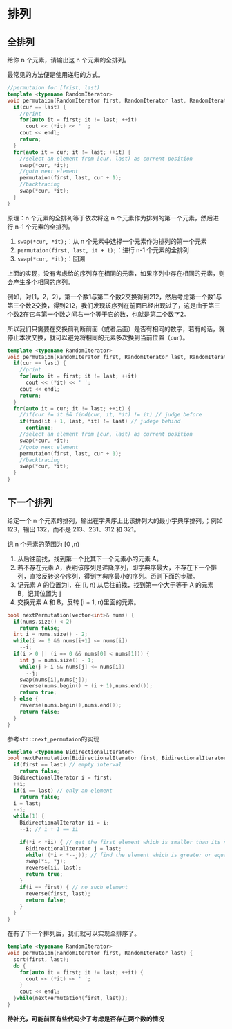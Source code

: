 # 排列

## 全排列

给你 n 个元素，请输出这 n 个元素的全排列。

最常见的方法便是使用递归的方式。

```cpp
//permutaion for [frist, last)
template <typename RandomIterator>
void permutaion(RandomIterator first, RandomIterator last, RandomIterator cur) {
  if(cur == last) {
    //print
    for(auto it = first; it != last; ++it)
      cout << (*it) << ' ';
    cout << endl;
    return;
  }
  for(auto it = cur; it != last; ++it) {
    //select an element from [cur, last) as current position
    swap(*cur, *it);
    //goto next element
    permutaion(first, last, cur + 1);
    //backtracing
    swap(*cur, *it);
  }
}
```

原理：n 个元素的全排列等于依次将这 n 个元素作为排列的第一个元素，然后进行 n-1 个元素的全排列。

1. `swap(*cur, *it);`：从 n 个元素中选择一个元素作为排列的第一个元素
2. `permutaion(first, last, it + 1);`：进行 n-1 个元素的全排列
3. `swap(*cur, *it);`：回溯

上面的实现，没有考虑给的序列存在相同的元素，如果序列中存在相同的元素，则会产生多个相同的序列。

例如，对{1，2，2}，第一个数1与第二个数2交换得到212，然后考虑第一个数1与第三个数2交换，得到212，我们发现该序列在前面已经出现过了，这是由于第三个数2在它与第一个数之间右一个等于它的数，也就是第二个数字2。

所以我们只需要在交换前判断前面（或者后面）是否有相同的数字，若有的话，就停止本次交换，就可以避免将相同的元素多次换到当前位置（`cur`）。

```cpp
template <typename RandomIterator>
void permutaion(RandomIterator first, RandomIterator last, RandomIterator cur) {
  if(cur == last) {
    //print
    for(auto it = first; it != last; ++it)
      cout << (*it) << ' ';
    cout << endl;
    return;
  }
  for(auto it = cur; it != last; ++it) {
    //if(cur != it && find(cur, it, *it) != it) // judge before
    if(find(it + 1, last, *it) != last) // judege behind
      continue;
    //select an element from [cur, last) as current position
    swap(*cur, *it);
    //goto next element
    permutaion(first, last, cur + 1);
    //backtracing
    swap(*cur, *it);
  }
}
```

## 下一个排列

给定一个 n 个元素的排列，输出在字典序上比该排列大的最小字典序排列。；例如 123，输出 132，而不是 213、231、312 和 321。

记 n 个元素的范围为 [0 ,n)

1. 从后往前找，找到第一个比其下一个元素小的元素 A。
2. 若不存在元素 A，表明该序列是递降序列，即字典序最大，不存在下一个排列，直接反转这个序列，得到字典序最小的序列。否则下面的步骤。
3. 记元素 A 的位置为i，在 [i, n) 从后往前找，找到第一个大于等于 A 的元素 B，记其位置为 j
4. 交换元素 A 和 B，反转 [i + 1, n)里面的元素。

```cpp
bool nextPermutation(vector<int>& nums) {
  if(nums.size() < 2)
    return false;
  int i = nums.size() - 2;
  while(i >= 0 && nums[i+1] <= nums[i])
    --i;
  if(i > 0 || (i == 0 && nums[0] < nums[1])) {
    int j = nums.size() - 1;
    while(j > i && nums[j] <= nums[i])
      --j;
    swap(nums[i],nums[j]);
    reverse(nums.begin() + (i + 1),nums.end());
    return true;
  } else {
    reverse(nums.begin(),nums.end());
    return false;
  }
}
```

参考`std::next_permutaion`的实现

```cpp
template <typename BidirectionalIterator>
bool nextPermutation(BidirectionalIterator first, BidirectionalIterator last) {
  if(first == last) // empty interval
    return false;
  BidirectionalIterator i = first;
  ++i;
  if(i == last) // only an element
    return false;
  i = last;
  --i;
  while(1) {
    BidirectionalIterator ii = i;
    --i; // i + 1 == ii
    
    if(*i < *ii) { // get the first element which is smaller than its next element
      BidirectionalIterator j = last;
      while(!(*i < *--j)); // find the element which is greater or equal to *i
      swap(*i, *j);
      reverse(ii, last);
      return true;
    }
    if(i == first) { // no such element
      reverse(first, last);
      return false;
    }
  }
}
```

在有了下一个排列后，我们就可以实现全排序了。

```cpp
template <typename RandomIterator>
void permutaion(RandomIterator first, RandomIterator last) {
  sort(first, last);
  do {
    for(auto it = first; it != last; ++it) {
      cout << (*it) << ' ';
    }
    cout << endl;
  }while(nextPermutation(first, last));
}
```

**待补充，可能前面有些代码少了考虑是否存在两个数的情况**
